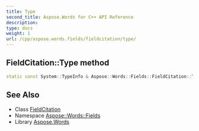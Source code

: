```yaml
---
title: Type
second_title: Aspose.Words for C++ API Reference
description: 
type: docs
weight: 1
url: /cpp/aspose.words.fields/fieldcitation/type/
---
```

## FieldCitation::Type method




```cpp
static const System::TypeInfo & Aspose::Words::Fields::FieldCitation::Type()
```

## See Also

* Class [FieldCitation](../)
* Namespace [Aspose::Words::Fields](../../)
* Library [Aspose.Words](../../../)
